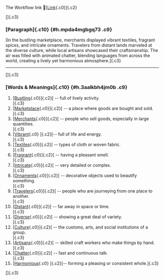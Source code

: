 The Workflow link
👏[[Link](https://www.google.com/url?q=http://www.google.com&sa=D&source=editors&ust=1755804586840256&usg=AOvVaw1bEdYUyC6qzuO8WYjiFkol){.c0}]{.c2}

[]{.c3}

### [Paragraph]{.c10} {#h.mpda4mgbgq73 .c9}

[In the bustling marketplace, merchants displayed vibrant textiles,
fragrant spices, and intricate ornaments. Travelers from distant lands
marveled at the diverse culture, while local artisans showcased their
craftsmanship. The air was filled with animated chatter, blending
languages from across the world, creating a lively yet harmonious
atmosphere.]{.c3}

------------------------------------------------------------------------

[]{.c3}

### [Words & Meanings]{.c10} {#h.3aalkbh4jm0b .c9}

1.  [[Bustling](https://www.google.com/url?q=http://www.google.com&sa=D&source=editors&ust=1755804586841867&usg=AOvVaw2l3iH7o8nqTpsIPg_zKNzL){.c0}]{.c2}[ --
    full of lively activity.\
    ]{.c3}
2.  [[Marketplace](https://www.google.com/url?q=http://www.google.com&sa=D&source=editors&ust=1755804586842220&usg=AOvVaw2bAr9nRk-GQ40JVkn76vwI){.c0}]{.c2}[ --
    a place where goods are bought and sold.\
    ]{.c3}
3.  [[Merchants](https://www.google.com/url?q=http://www.google.com&sa=D&source=editors&ust=1755804586842535&usg=AOvVaw0sHy2UA87oBntr_8ZmyafW){.c0}]{.c2}[ --
    people who sell goods, especially in large quantities.\
    ]{.c3}
4.  [[Vibrant](https://www.google.com/url?q=http://www.google.com&sa=D&source=editors&ust=1755804586842947&usg=AOvVaw30diB6V2thWsIhwk98Aleg){.c0}
    ]{.c2}[-- full of life and energy.\
    ]{.c3}
5.  [[Textiles](https://www.google.com/url?q=http://www.google.com&sa=D&source=editors&ust=1755804586843215&usg=AOvVaw1PRQjMDVMzrBYVQOCXGr21){.c0}]{.c2}[ --
    types of cloth or woven fabric.\
    ]{.c3}
6.  [[Fragrant](https://www.google.com/url?q=http://www.google.com&sa=D&source=editors&ust=1755804586843492&usg=AOvVaw3CwyZpIiQCG5RCxQG_ChgO){.c0}]{.c2}[ --
    having a pleasant smell.\
    ]{.c3}
7.  [[Intricate](https://www.google.com/url?q=http://www.google.com&sa=D&source=editors&ust=1755804586843763&usg=AOvVaw3I0ru7bm78bX1KB0TDsqPi){.c0}]{.c2}[ --
    very detailed or complex.\
    ]{.c3}
8.  [[Ornaments](https://www.google.com/url?q=http://www.google.com&sa=D&source=editors&ust=1755804586844039&usg=AOvVaw1Nz4OhUWjDJDYEHOw1B3FO){.c0}]{.c2}[ --
    decorative objects used to beautify something.\
    ]{.c3}
9.  [[Travelers](https://www.google.com/url?q=http://www.google.com&sa=D&source=editors&ust=1755804586844404&usg=AOvVaw2IV3rindHIz7qHkRkq3q9R){.c0}]{.c2}[ --
    people who are journeying from one place to another.\
    ]{.c3}
10. [[Distant](https://www.google.com/url?q=http://www.google.com&sa=D&source=editors&ust=1755804586844780&usg=AOvVaw2VT3eJrO5CqKqDc0WnG5mo){.c0}]{.c2}[ --
    far away in space or time.\
    ]{.c3}
11. [[Diverse](https://www.google.com/url?q=http://www.google.com&sa=D&source=editors&ust=1755804586845072&usg=AOvVaw0PLhYAKtqM3BhrRV4qDtX0){.c0}]{.c2}[ --
    showing a great deal of variety.\
    ]{.c3}
12. [[Culture](https://www.google.com/url?q=http://www.google.com&sa=D&source=editors&ust=1755804586845372&usg=AOvVaw1VEirCUvLX7wWQKPPsvMK4){.c0}]{.c2}[ --
    the customs, arts, and social institutions of a group.\
    ]{.c3}
13. [[Artisans](https://www.google.com/url?q=http://www.google.com&sa=D&source=editors&ust=1755804586845714&usg=AOvVaw3iLLJnC5et9Aru34jvo4OV){.c0}]{.c2}[ --
    skilled craft workers who make things by hand.\
    ]{.c3}
14. [[Chatter](https://www.google.com/url?q=http://www.google.com&sa=D&source=editors&ust=1755804586846031&usg=AOvVaw3IrNBbP4cr_-Yl7YnBP3qJ){.c0}]{.c2}[ --
    fast and continuous talk.\
    ]{.c3}
15. [[Harmonious](https://www.google.com/url?q=http://www.google.com&sa=D&source=editors&ust=1755804586846362&usg=AOvVaw1gwL8c_m7H7f-KrnKCsCrm){.c0}
    ]{.c2}[-- forming a pleasing or consistent whole.]{.c3}

[]{.c3}
